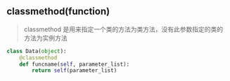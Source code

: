 ## classmethod(function)

> classmethod 是用来指定一个类的方法为类方法，没有此参数指定的类的方法为实例方法

```python
class Data(object):
    @classmethod
    def funcname(self, parameter_list):
        return self(parameter_list)
```
